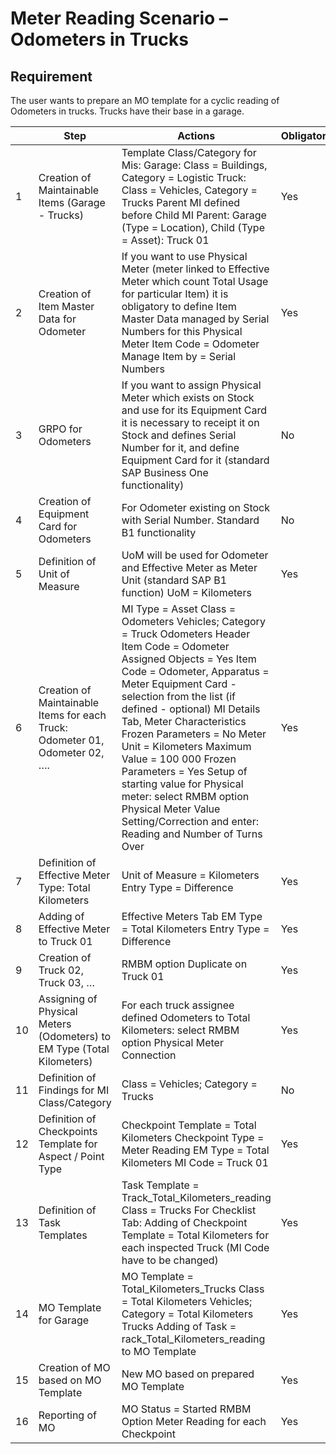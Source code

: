 # Meter Reading Scenario – Odometers in Trucks

## Requirement

The user wants to prepare an MO template for a cyclic reading of Odometers in trucks. Trucks have their base in a garage.

|    | Step                                                                        | Actions                                                                                                                                                                                                                                                                                                                                                                                                                                                                                                                    | Obligatory | .mp4       |
|----|-----------------------------------------------------------------------------|----------------------------------------------------------------------------------------------------------------------------------------------------------------------------------------------------------------------------------------------------------------------------------------------------------------------------------------------------------------------------------------------------------------------------------------------------------------------------------------------------------------------------|------------|------------|
| 1  | Creation of Maintainable Items (Garage - Trucks)                            | Template Class/Category for Mis: Garage: Class = Buildings, Category = Logistic Truck: Class = Vehicles, Category = Trucks Parent MI defined before Child MI Parent: Garage (Type = Location), Child (Type = Asset): Truck 01                                                                                                                                                                                                                                                                                              | Yes        | [Step-01](./media/Step01-02.mp4) |
| 2  | Creation of Item Master Data for Odometer                                   | If you want to use Physical Meter (meter linked to Effective Meter which count Total Usage for particular Item) it is obligatory to define Item Master Data managed by Serial Numbers for this Physical Meter Item Code = Odometer Manage Item by = Serial Numbers                                                                                                                                                                                                                                                         | Yes        | [Step-02](./media/Step02-02.mp4) |
| 3  | GRPO for Odometers                                                          | If you want to assign Physical Meter which exists on Stock and use for its Equipment Card it is necessary to receipt it on Stock and defines Serial Number for it, and define Equipment Card for it (standard SAP Business One functionality)                                                                                                                                                                                                                                                                              | No         | [Step-03](./media/Step03-02.mp4) |
| 4  | Creation of Equipment Card for Odometers                                    | For Odometer existing on Stock with Serial Number. Standard B1 functionality                                                                                                                                                                                                                                                                                                                                                                                                                                               | No         | [Step-04](./media/Step04-02.mp4) |
| 5  | Definition of Unit of Measure                                               | UoM will be used for Odometer and Effective Meter as Meter Unit (standard SAP B1 function) UoM = Kilometers                                                                                                                                                                                                                                                                                                                                                                                                                | Yes        | [Step-05](./media/Step05-02.mp4) |
| 6  | Creation of Maintainable Items for each Truck: Odometer 01, Odometer 02, …. | MI Type = Asset Class = Odometers Vehicles; Category = Truck Odometers Header Item Code = Odometer Assigned Objects = Yes Item Code = Odometer, Apparatus = Meter Equipment Card - selection from the list (if defined - optional) MI Details Tab, Meter Characteristics Frozen Parameters = No Meter Unit = Kilometers Maximum Value = 100 000 Frozen Parameters = Yes Setup of starting value for Physical meter: select RMBM option Physical Meter Value Setting/Correction and enter: Reading and Number of Turns Over | Yes        | [Step-06](./media/Step06-02.mp4) |
| 7  | Definition of Effective Meter Type: Total Kilometers                        | Unit of Measure = Kilometers Entry Type = Difference                                                                                                                                                                                                                                                                                                                                                                                                                                                                       | Yes        | [Step-07](./media/Step07-02.mp4) |
| 8  | Adding of Effective Meter to Truck 01                                       | Effective Meters Tab EM Type = Total Kilometers Entry Type = Difference                                                                                                                                                                                                                                                                                                                                                                                                                                                    | Yes        | [Step-08](./media/Step08-02.mp4) |
| 9  | Creation of Truck 02, Truck 03, …                                           | RMBM option Duplicate on Truck 01                                                                                                                                                                                                                                                                                                                                                                                                                                                                                          | Yes        | [Step-09](./media/Step09-02.mp4) |
| 10 | Assigning of Physical Meters (Odometers) to EM Type (Total Kilometers)      | For each truck assignee defined Odometers to Total Kilometers: select RMBM option Physical Meter Connection                                                                                                                                                                                                                                                                                                                                                                                                                | Yes        | [Step-10](./media/Step10-02.mp4) |
| 11 | Definition of Findings for MI Class/Category                                | Class = Vehicles; Category = Trucks                                                                                                                                                                                                                                                                                                                                                                                                                                                                                        | No         | [Step-11](./media/Step11-02.mp4) |
| 12 | Definition of Checkpoints Template for Aspect / Point Type                  | Checkpoint Template = Total Kilometers Checkpoint Type = Meter Reading EM Type = Total Kilometers MI Code = Truck 01                                                                                                                                                                                                                                                                                                                                                                                                       | Yes        | [Step-12](./media/Step12-02.mp4) |
| 13 | Definition of Task Templates                                                | Task Template = Track_Total_Kilometers_reading Class = Trucks For Checklist Tab:  Adding of Checkpoint Template = Total Kilometers for each inspected Truck (MI Code have to be changed)                                                                                                                                                                                                                                                                                                                                   | Yes        | [Step-13](./media/Step13-02.mp4) |
| 14 | MO Template for Garage                                                      | MO Template = Total_Kilometers_Trucks Class = Total Kilometers Vehicles; Category = Total Kilometers Trucks Adding of Task = rack_Total_Kilometers_reading to MO Template                                                                                                                                                                                                                                                                                                                                                  | Yes        | [Step-14](./media/Step14-02.mp4) |
| 15 | Creation of MO based on MO Template                                         | New MO based on prepared MO Template                                                                                                                                                                                                                                                                                                                                                                                                                                                                                       | Yes        | [Step-15](./media/Step15-02.mp4) |
| 16 | Reporting of MO                                                             | MO Status = Started RMBM Option Meter Reading for each Checkpoint                                                                                                                                                                                                                                                                                                                                                                                                                                                          | Yes        | [Step-16](./media/Step16-02.mp4) |